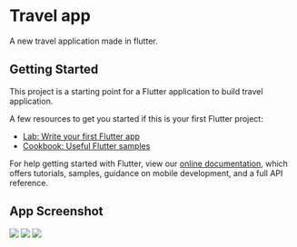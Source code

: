 # Travel app

A new travel application made in flutter.

## Getting Started

This project is a starting point for a Flutter application to build travel application.

A few resources to get you started if this is your first Flutter project:

- [Lab: Write your first Flutter app](https://flutter.dev/docs/get-started/codelab)
- [Cookbook: Useful Flutter samples](https://flutter.dev/docs/cookbook)

For help getting started with Flutter, view our
[online documentation](https://flutter.dev/docs), which offers tutorials,
samples, guidance on mobile development, and a full API reference.

## App Screenshot
![](images_for_github/Screenshot_1589153268.png)
![](images_for_github/Screenshot_1589153275.png)
![](images_for_github/Screenshot_1589153282.png)
